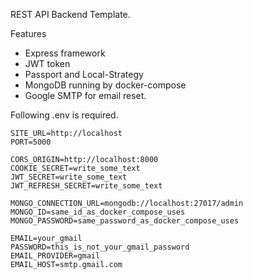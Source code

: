 REST API Backend Template.

Features

- Express framework
- JWT token
- Passport and Local-Strategy
- MongoDB running by docker-compose
- Google SMTP for email reset.

Following .env is required.

```
SITE_URL=http://localhost
PORT=5000

CORS_ORIGIN=http://localhost:8000
COOKIE_SECRET=write_some_text
JWT_SECRET=write_some_text
JWT_REFRESH_SECRET=write_some_text

MONGO_CONNECTION_URL=mongodb://localhost:27017/admin
MONGO_ID=same_id_as_docker_compose_uses
MONGO_PASSWORD=same_password_as_docker_compose_uses

EMAIL=your_gmail
PASSWORD=this_is_not_your_gmail_password
EMAIL_PROVIDER=gmail
EMAIL_HOST=smtp.gmail.com
```
